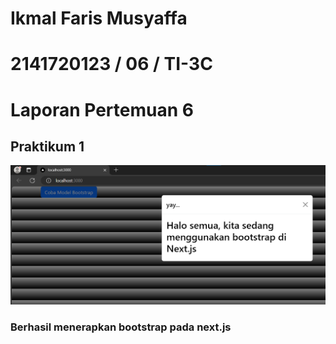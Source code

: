 # Ikmal Faris Musyaffa
# 2141720123 / 06 / TI-3C
# Laporan Pertemuan 6

## Praktikum 1
![gambar](images/p1-1.png)
### Berhasil menerapkan bootstrap pada next.js
